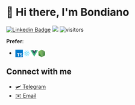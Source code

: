 # 👋 Hi there, I'm Bondiano
[![Linkedin Badge](https://img.shields.io/badge/-LinkedIn-0e76a8?style=flat-square&logo=Linkedin&logoColor=white)](https://www.linkedin.com/in/bondiano/) [![](https://www.codewars.com/users/bondiano/badges/micro)](https://www.codewars.com/users/bondiano) ![visitors](https://visitor-badge.glitch.me/badge?page_id=bondiano.bondiano)

__Prefer__: 
* <img align="left" alt="JavaScript" width="20px"
src="https://raw.githubusercontent.com/github/explore/80688e429a7d4ef2fca1e82350fe8e3517d3494d/topics/typescript/typescript.png" />
<img align="left" alt="React" width="20px" 
  src="https://raw.githubusercontent.com/github/explore/80688e429a7d4ef2fca1e82350fe8e3517d3494d/topics/react/react.png" />
<img align="left" alt="Node.js" width="20px" 
  src="https://raw.githubusercontent.com/github/explore/80688e429a7d4ef2fca1e82350fe8e3517d3494d/topics/vue/vue.png" />
<img align="left" alt="Node.js" width="20px" 
  src="https://raw.githubusercontent.com/github/explore/80688e429a7d4ef2fca1e82350fe8e3517d3494d/topics/nodejs/nodejs.png" />   


## Connect with me

- [🛩 Telegram][telegram]
- [✉️ Email][email]

[twitter]: https://twitter.com/b0ndiano
[linkedin]: https://linkedin.com/in/m0rtyn
[telegram]: https://t.me/bondain0
[email]: mailto:batbondik0@gmail.com

